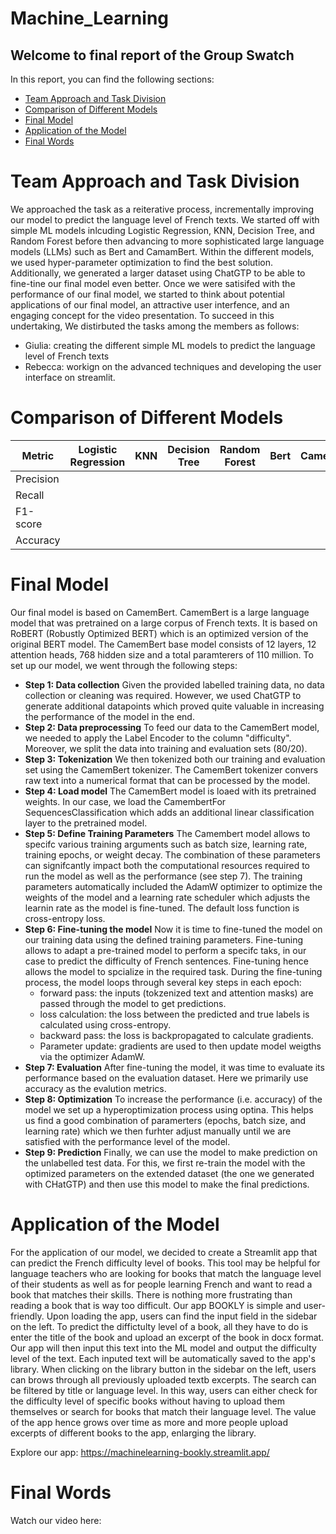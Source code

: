# Machine_Learning


## Welcome to final report of the Group Swatch 

In this report, you can find the following sections:
- [Team Approach and Task Division](#team-Approach-and-Task-Division)
- [Comparison of Different Models](#Comparison-of-Different-Models)
- [Final Model](#Final-Model)
- [Application of the Model](#Application-of-the-Model)
- [Final Words](#Final-Words)


# Team Approach and Task Division

We approached the task as a reiterative process, incrementally improving our model to predict the language level of French texts. We started off with simple ML models inlcuding Logistic Regression, KNN, Decision Tree, and Random Forest before then advancing to more sophisticated large language models (LLMs) such as Bert and CamamBert. Within the different models, we used hyper-parameter optimization to find the best solution. Additionally, we generated a larger dataset using ChatGTP to be able to fine-tine our final model even better. 
Once we were satisifed with the performance of our final model, we started to think about potential applications of our final model, an attractive user interfence, and an engaging concept for the video presentation. 
To succeed in this undertaking, We distirbuted the tasks among the members as follows:
- Giulia: creating the different simple ML models to predict the language level of French texts
- Rebecca: workign on the advanced techniques and developing the user interface on streamlit.


# Comparison of Different Models


| Metric    | Logistic Regression | KNN | Decision Tree | Random Forest | Bert     | CamemBert  | 
|-----------|---------------------|-----|---------------|---------------|----------|------------|
| Precision |                     |     |               |               |          |            |              
| Recall    |                     |     |               |               |          |            |              
| F1-score  |                     |     |               |               |          |            |
| Accuracy  |                     |     |               |               |          |            |






# Final Model
Our final model is based on CamemBert. CamemBert is a large language model that was pretrained on a large corpus of French texts. It is based on RoBERT (Robustly Optimized BERT) which is an optimized version of the original BERT model. The CamemBert base model consists of 12 layers, 12 attention heads, 768 hidden size and a total paramterers of 110 million. 
To set up our model, we went through the following steps:

- **Step 1:  Data collection** 
Given the provided labelled training data, no data collection or cleaning was required. However, we used ChatGTP to generate additional datapoints which proved quite valuable in increasing the performance of the model in the end.
- **Step 2: Data preprocessing**
To feed our data to the CamemBert model, we needed to apply the Label Encoder to the column "difficulty". Moreover, we split the data into training and evaluation sets (80/20).
- **Step 3: Tokenization**
We then tokenized both our training and evaluation set using the CamemBert tokenizer. The CamemBert tokenizer convers raw text into a numerical format that can be processed by the model.
- **Step 4: Load model**
The CamemBert model is loaed with its pretrained weights. In our case, we load the CamembertFor SequencesClassification which adds an additional linear classification layer to the pretrained model.
- **Step 5: Define Training Parameters**
The Camembert model allows to specifc various training arguments such as batch size, learning rate, training epochs, or weight decay. The combination of these parameters can signifcantly impact both the computational resources required to run the model as well as the performance (see step 7). The training parameters automatically included the AdamW optimizer to optimize the weights of the model and a learning rate scheduler which adjusts the learnin rate as the model is fine-tuned. The default loss function is cross-entropy loss.
- **Step 6: Fine-tuning the model**
Now it is time to fine-tuned the model on our training data using the defined training parameters. Fine-tuning allows to adapt a pre-trained model to perform a specifc taks, in our case to predict the difficulty of French sentences. Fine-tuning hence allows the model to spcialize in the required task. During the fine-tuning process, the model loops through several key steps in each epoch:
  - forward pass: the inputs (tokzenized text and attention masks) are passed through the model to get predictions.
  - loss calculation: the loss between the predicted and true labels is calculated using cross-entropy.
  - backward pass: the loss is backpropagated to calculate gradients.
  - Parameter update: gradients are used to then update model weigths via the optimizer AdamW.
- **Step 7: Evaluation**
After fine-tuning the model, it was time to evaluate its performance based on the evaluation dataset. Here we primarily use accuracy as the evalution metrics.
- **Step 8: Optimization**
To increase the performance (i.e. accuracy) of the model we set up a hyperoptimization process using optina. This helps us find a good combination of paramerters (epochs, batch size, and learning rate) which we then furhter adjust manually until we are satisfied with the performance level of the model.
- **Step 9: Prediction**
Finally, we can use the model to make prediction on the unlabelled test data. For this, we first re-train the model with the optimized parameters on the extended dataset (the one we generated with CHatGTP) and then use this model to make the final predictions. 




# Application of the Model

For the application of our model, we decided to create a Streamlit app that can predict the French difficulty level of books. This tool may be helpful for language teachers who are looking for books that match the language level of their students as well as for people learning French and want to read a book that matches their skills. There is nothing more frustrating than reading a book that is way too difficult. Our app BOOKLY is simple and user-friendly. Upon loading the app, users can find the input field in the sidebar on the left. To predict the diffictulty level of a book, all they have to do is enter the title of the book and upload an excerpt of the book in docx format. Our app will then input this text into the ML model and output the difficulty level of the text. 
Each inputed text will be automatically saved to the app's library. When clicking on the library button in the sidebar on the left, users can brows through all previously uploaded textb excerpts. The search can be filtered by title or language level. In this way, users can either check for the difficulty level of specific books without having to upload them themselves or search for books that match their language level. The value of the app hence grows over time as more and more people upload excerpts of different books to the app, enlarging the library.

Explore our app: https://machinelearning-bookly.streamlit.app/

# Final Words

Watch our video here: 
